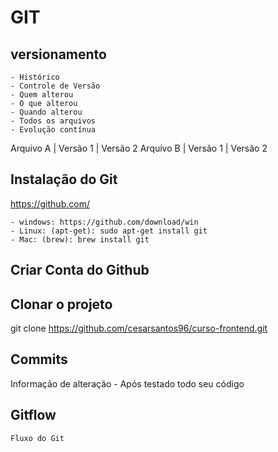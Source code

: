 
# GIT
## versionamento 
    - Histórico
    - Controle de Versão 
    - Quem alterou 
    - O que alterou 
    - Quando alterou 
    - Todos os arquivos 
    - Evolução contínua 


Arquivo A | Versão 1 | Versão 2 
Arquivo B | Versão 1 | Versão 2 


## Instalação do Git
https://github.com/ 

    - windows: https://github.com/download/win 
    - Linux: (apt-get): sudo apt-get install git 
    - Mac: (brew): brew install git 
## Criar Conta do Github

## Clonar o projeto 
git clone https://github.com/cesarsantos96/curso-frontend.git 

## Commits
Informação de alteração
    - Após testado todo seu código

## Gitflow
    Fluxo do Git 